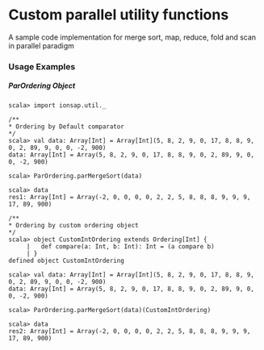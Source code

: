 # Custom parallel utility functions

A sample code implementation for merge sort, map, reduce, fold and scan in parallel paradigm
 

### Usage Examples


##### ParOrdering Object

```sbtshell
scala> import ionsap.util._

/**
* Ordering by Default comparator
*/
scala> val data: Array[Int] = Array[Int](5, 8, 2, 9, 0, 17, 8, 8, 9, 0, 2, 89, 9, 0, 0, -2, 900)
data: Array[Int] = Array(5, 8, 2, 9, 0, 17, 8, 8, 9, 0, 2, 89, 9, 0, 0, -2, 900)

scala> ParOrdering.parMergeSort(data)

scala> data
res1: Array[Int] = Array(-2, 0, 0, 0, 0, 2, 2, 5, 8, 8, 8, 9, 9, 9, 17, 89, 900)

/**
* Ordering by custom ordering object
*/
scala> object CustomIntOrdering extends Ordering[Int] {
     |   def compare(a: Int, b: Int): Int = (a compare b)
     | }
defined object CustomIntOrdering

scala> val data: Array[Int] = Array[Int](5, 8, 2, 9, 0, 17, 8, 8, 9, 0, 2, 89, 9, 0, 0, -2, 900)
data: Array[Int] = Array(5, 8, 2, 9, 0, 17, 8, 8, 9, 0, 2, 89, 9, 0, 0, -2, 900)

scala> ParOrdering.parMergeSort(data)(CustomIntOrdering)

scala> data
res2: Array[Int] = Array(-2, 0, 0, 0, 0, 2, 2, 5, 8, 8, 8, 9, 9, 9, 17, 89, 900)
```